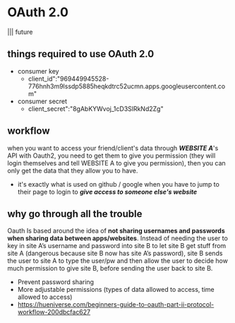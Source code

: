 # OAuth 2.0
||| future

## things required to use OAuth 2.0
- consumer key
	- client_id":"969449945528-776hnh3m9lssdp5885heqkdtrc52ucmn.apps.googleusercontent.com"
- consumer secret
	- client_secret":"8gAbKYWvoj_1cD3SlRkNd2Zg"

## workflow
when you want to access your friend/client's data through ***WEBSITE A***'s API with Oauth2, you need to get them to give you permission (they will login themselves and tell WEBSITE A to give you permission), then you can only get the data that they allow you to have.
- it's exactly what is used on github / google when you have to jump to their page to login to ***give access to someone else's website***

## why go through all the trouble
Oauth Is based around the idea of **not sharing usernames and passwords when sharing data between apps/websites**. Instead of needing the user to key in site A’s username and password into site B to let site B get stuff from site A (dangerous because site B now has site A’s password), site B sends the user to site A to type the user/pw and then allow the user to decide how much permission to give site B, before sending the user back to site B.
- Prevent password sharing
- More adjustable permissions (types of data allowed to access, time allowed to access)
- https://hueniverse.com/beginners-guide-to-oauth-part-ii-protocol-workflow-200dbcfac627
